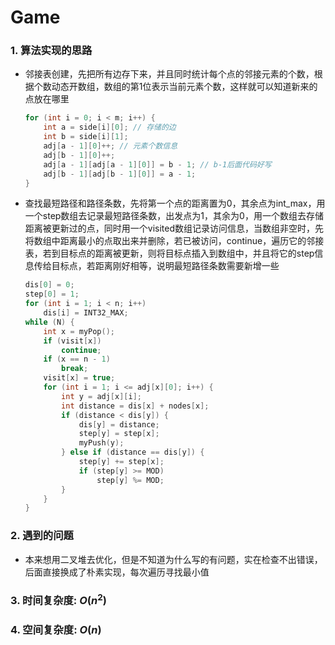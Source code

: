 # Game
### 1. 算法实现的思路
- 邻接表创建，先把所有边存下来，并且同时统计每个点的邻接元素的个数，根据个数动态开数组，数组的第1位表示当前元素个数，这样就可以知道新来的点放在哪里
    ```c++
    for (int i = 0; i < m; i++) {
        int a = side[i][0]; // 存储的边
        int b = side[i][1];
        adj[a - 1][0]++; // 元素个数信息
        adj[b - 1][0]++;
        adj[a - 1][adj[a - 1][0]] = b - 1; // b-1后面代码好写
        adj[b - 1][adj[b - 1][0]] = a - 1;
    }
    ```
- 查找最短路径和路径条数，先将第一个点的距离置为0，其余点为int_max，用一个step数组去记录最短路径条数，出发点为1，其余为0，用一个数组去存储距离被更新过的点，同时用一个visited数组记录访问信息，当数组非空时，先将数组中距离最小的点取出来并删除，若已被访问，continue，遍历它的邻接表，若到目标点的距离被更新，则将目标点插入到数组中，并且将它的step信息传给目标点，若距离刚好相等，说明最短路径条数需要新增一些
    ```c++
    dis[0] = 0;
    step[0] = 1;
    for (int i = 1; i < n; i++)
        dis[i] = INT32_MAX;
    while (N) {
        int x = myPop();
        if (visit[x])
            continue;
        if (x == n - 1)
            break;
        visit[x] = true;
        for (int i = 1; i <= adj[x][0]; i++) {
            int y = adj[x][i];
            int distance = dis[x] + nodes[x];
            if (distance < dis[y]) {
                dis[y] = distance;
                step[y] = step[x];
                myPush(y);
            } else if (distance == dis[y]) {
                step[y] += step[x];
                if (step[y] >= MOD)
                    step[y] %= MOD;
            }
        }
    }
    ```
### 2. 遇到的问题
- 本来想用二叉堆去优化，但是不知道为什么写的有问题，实在检查不出错误，后面直接换成了朴素实现，每次遍历寻找最小值
### 3. 时间复杂度: $O(n^2)$
### 4. 空间复杂度: $O(n)$